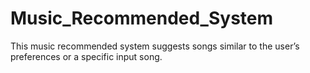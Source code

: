 # Music_Recommended_System
This music recommended system suggests songs similar to the user’s preferences or a specific input song. 
